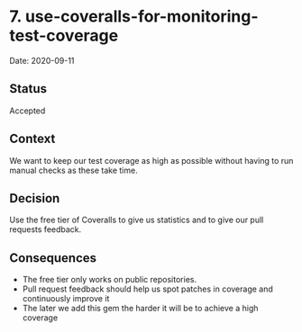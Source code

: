 # 7. use-coveralls-for-monitoring-test-coverage

Date: 2020-09-11

## Status

Accepted

## Context

We want to keep our test coverage as high as possible without having to run manual checks as these take time.

## Decision

Use the free tier of Coveralls to give us statistics and to give our pull requests feedback.

## Consequences

- The free tier only works on public repositories.
- Pull request feedback should help us spot patches in coverage and continuously improve it
- The later we add this gem the harder it will be to achieve a high coverage
